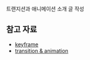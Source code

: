 트랜지션과 애니메이션 소개 글 작성

## 참고 자료

- [keyframe](https://developer.mozilla.org/en-US/docs/Web/CSS/@keyframes)
- [transition & animation](https://learn.shayhowe.com/advanced-html-css/transitions-animations/)